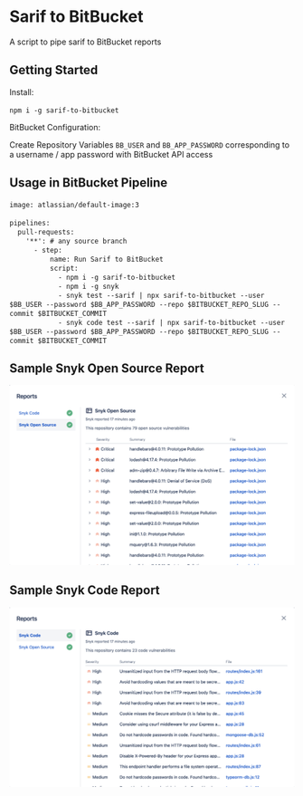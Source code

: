 # Sarif to BitBucket

A script to pipe sarif to BitBucket reports

## Getting Started 

Install:

`npm i -g sarif-to-bitbucket`

BitBucket Configuration:

Create Repository Variables `BB_USER` and `BB_APP_PASSWORD` corresponding to a username / app password with BitBucket API access

## Usage in BitBucket Pipeline

```
image: atlassian/default-image:3

pipelines:
  pull-requests:
    '**': # any source branch 
      - step:
          name: Run Sarif to BitBucket 
          script:
            - npm i -g sarif-to-bitbucket
            - npm i -g snyk
            - snyk test --sarif | npx sarif-to-bitbucket --user $BB_USER --password $BB_APP_PASSWORD --repo $BITBUCKET_REPO_SLUG --commit $BITBUCKET_COMMIT
            - snyk code test --sarif | npx sarif-to-bitbucket --user $BB_USER --password $BB_APP_PASSWORD --repo $BITBUCKET_REPO_SLUG --commit $BITBUCKET_COMMIT
```

## Sample Snyk Open Source Report

<img width="650" src="https://raw.githubusercontent.com/dylansnyk/snyk-to-bitbucket/46fe73cf3b603091775b4e1518c6e92a833c6102/assets/snyk-open-source-sample-report.png">

## Sample Snyk Code Report

<img width="650" src="https://raw.githubusercontent.com/dylansnyk/snyk-to-bitbucket/46fe73cf3b603091775b4e1518c6e92a833c6102/assets/snyk-code-sample-report.png">
